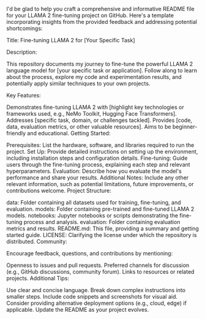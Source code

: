 I'd be glad to help you craft a comprehensive and informative README file for your LLAMA 2 fine-tuning project on GitHub. Here's a template incorporating insights from the provided feedback and addressing potential shortcomings:

Title: Fine-tuning LLAMA 2 for [Your Specific Task]

Description:

This repository documents my journey to fine-tune the powerful LLAMA 2 language model for [your specific task or application]. Follow along to learn about the process, explore my code and experimentation results, and potentially apply similar techniques to your own projects.

Key Features:

Demonstrates fine-tuning LLAMA 2 with [highlight key technologies or frameworks used, e.g., NeMo Toolkit, Hugging Face Transformers].
Addresses [specific task, domain, or challenges tackled].
Provides [code, data, evaluation metrics, or other valuable resources].
Aims to be beginner-friendly and educational.
Getting Started:

Prerequisites: List the hardware, software, and libraries required to run the project.
Set Up: Provide detailed instructions on setting up the environment, including installation steps and configuration details.
Fine-tuning: Guide users through the fine-tuning process, explaining each step and relevant hyperparameters.
Evaluation: Describe how you evaluate the model's performance and share your results.
Additional Notes: Include any other relevant information, such as potential limitations, future improvements, or contributions welcome.
Project Structure:

data: Folder containing all datasets used for training, fine-tuning, and evaluation.
models: Folder containing pre-trained and fine-tuned LLAMA 2 models.
notebooks: Jupyter notebooks or scripts demonstrating the fine-tuning process and analysis.
evaluation: Folder containing evaluation metrics and results.
README.md: This file, providing a summary and getting started guide.
LICENSE: Clarifying the license under which the repository is distributed.
Community:

Encourage feedback, questions, and contributions by mentioning:

Openness to issues and pull requests.
Preferred channels for discussion (e.g., GitHub discussions, community forum).
Links to resources or related projects.
Additional Tips:

Use clear and concise language.
Break down complex instructions into smaller steps.
Include code snippets and screenshots for visual aid.
Consider providing alternative deployment options (e.g., cloud, edge) if applicable.
Update the README as your project evolves.
